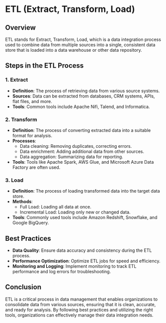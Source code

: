 # ETL (Extract, Transform, Load)

## Overview
ETL stands for Extract, Transform, Load, which is a data integration process used to combine data from multiple sources into a single, consistent data store that is loaded into a data warehouse or other data repository.

## Steps in the ETL Process

### 1. Extract
- **Definition**: The process of retrieving data from various source systems.
- **Sources**: Data can be extracted from databases, CRM systems, APIs, flat files, and more.
- **Tools**: Common tools include Apache Nifi, Talend, and Informatica.

### 2. Transform
- **Definition**: The process of converting extracted data into a suitable format for analysis.
- **Processes**:
  - Data cleaning: Removing duplicates, correcting errors.
  - Data enrichment: Adding additional data from other sources.
  - Data aggregation: Summarizing data for reporting.
- **Tools**: Tools like Apache Spark, AWS Glue, and Microsoft Azure Data Factory are often used.

### 3. Load
- **Definition**: The process of loading transformed data into the target data store.
- **Methods**:
  - Full Load: Loading all data at once.
  - Incremental Load: Loading only new or changed data.
- **Tools**: Commonly used tools include Amazon Redshift, Snowflake, and Google BigQuery.

## Best Practices
- **Data Quality**: Ensure data accuracy and consistency during the ETL process.
- **Performance Optimization**: Optimize ETL jobs for speed and efficiency.
- **Monitoring and Logging**: Implement monitoring to track ETL performance and log errors for troubleshooting.

## Conclusion
ETL is a critical process in data management that enables organizations to consolidate data from various sources, ensuring that it is clean, accurate, and ready for analysis. By following best practices and utilizing the right tools, organizations can effectively manage their data integration needs.